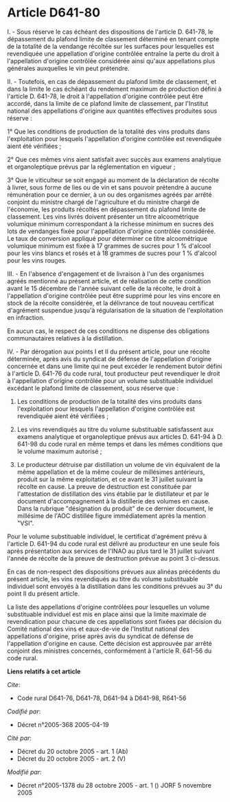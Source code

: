 # Article D641-80

I. - Sous réserve le cas échéant des dispositions de l'article D. 641-78, le dépassement du plafond limite de classement
déterminé en tenant compte de la totalité de la vendange récoltée sur les surfaces pour lesquelles est revendiquée une
appellation d'origine contrôlée entraîne la perte du droit à l'appellation d'origine contrôlée considérée ainsi qu'aux
appellations plus générales auxquelles le vin peut prétendre.

II. - Toutefois, en cas de dépassement du plafond limite de classement, et dans la limite le cas échéant du rendement maximum
de production défini à l'article D. 641-78, le droit à l'appellation d'origine contrôlée peut être accordé, dans la limite de
ce plafond limite de classement, par l'Institut national des appellations d'origine aux quantités effectives produites sous
réserve :

1° Que les conditions de production de la totalité des vins produits dans l'exploitation pour lesquels l'appellation
d'origine contrôlée est revendiquée aient été vérifiées ;

2° Que ces mêmes vins aient satisfait avec succès aux examens analytique et organoleptique prévus par la réglementation en
vigueur ;

3° Que le viticulteur se soit engagé au moment de la déclaration de récolte à livrer, sous forme de lies ou de vin et sans
pouvoir prétendre à aucune rémunération pour ce dernier, à un ou des organismes agréés par arrêté conjoint du ministre chargé
de l'agriculture et du ministre chargé de l'économie, les produits récoltés en dépassement du plafond limite de classement.
Les vins livrés doivent présenter un titre alcoométrique volumique minimum correspondant à la richesse minimum en sucres des
lots de vendanges fixée pour l'appellation d'origine contrôlée considérée. Le taux de conversion appliqué pour déterminer ce
titre alcoométrique volumique minimum est fixée à 17 grammes de sucres pour 1 % d'alcool pour les vins blancs et rosés et à
18 grammes de sucres pour 1 % d'alcool pour les vins rouges.

III. - En l'absence d'engagement et de livraison à l'un des organismes agréés mentionné au présent article, et de réalisation
de cette condition avant le 15 décembre de l'année suivant celle de la récolte, le droit à l'appellation d'origine contrôlée
peut être supprimé pour les vins encore en stock de la récolte considérée, et la délivrance de tout nouveau certificat
d'agrément suspendue jusqu'à régularisation de la situation de l'exploitation en infraction.

En aucun cas, le respect de ces conditions ne dispense des obligations communautaires relatives à la distillation.

IV. - Par dérogation aux points I et II du présent article, pour une récolte déterminée, après avis du syndicat de défense de
l'appellation d'origine concernée et dans une limite qui ne peut excéder le rendement butoir défini à l'article D. 641-76 du
code rural, tout producteur peut revendiquer le droit à l'appellation d'origine contrôlée pour un volume substituable
individuel excédant le plafond limite de classement, sous réserve que :

1. Les conditions de production de la totalité des vins produits dans l'exploitation pour lesquels l'appellation d'origine
contrôlée est revendiquée aient été vérifiées ;

2. Les vins revendiqués au titre du volume substituable satisfassent aux examens analytique et organoleptique prévus aux
articles D. 641-94 à D. 641-98 du code rural en même temps et dans les mêmes conditions que le volume maximum autorisé ;

3. Le producteur détruise par distillation un volume de vin équivalent de la même appellation et de la même couleur de
millésimes antérieurs, produit sur la même exploitation, et ce avant le 31 juillet suivant la récolte en cause. La preuve de
destruction est constituée par l'attestation de distillation des vins établie par le distillateur et par le document
d'accompagnement à la distillerie des volumes en cause. Dans la rubrique "désignation du produit" de ce dernier document, le
millésime de l'AOC distillée figure immédiatement après la mention "VSI".

Pour le volume substituable individuel, le certificat d'agrément prévu à l'article D. 641-94 du code rural est délivré au
producteur en une seule fois après présentation aux services de l'INAO au plus tard le 31 juillet suivant l'année de récolte
de la preuve de destruction prévue au point 3 ci-dessus.

En cas de non-respect des dispositions prévues aux alinéas précédents du présent article, les vins revendiqués au titre du
volume substituable individuel sont envoyés à la distillation dans les conditions prévues au 3° du point II du présent
article.

La liste des appellations d'origine contrôlées pour lesquelles un volume substituable individuel est mis en place ainsi que
la limite maximale de revendication pour chacune de ces appellations sont fixées par décision du Comité national des vins et
eaux-de-vie de l'Institut national des appellations d'origine, prise après avis du syndicat de défense de l'appellation
d'origine en cause. Cette décision est approuvée par arrêté conjoint des ministres concernés, conformément à l'article R.
641-56 du code rural.

**Liens relatifs à cet article**

_Cite_:

  - Code rural D641-76, D641-78, D641-94 à D641-98, R641-56

_Codifié par_:

  - Décret n°2005-368 2005-04-19

_Cité par_:

  - Décret du 20 octobre 2005 - art. 1 (Ab)
  - Décret du 20 octobre 2005 - art. 2 (V)

_Modifié par_:

  - Décret n°2005-1378 du 28 octobre 2005 - art. 1 () JORF 5 novembre 2005
